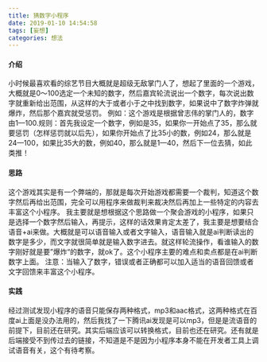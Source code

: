 ```yaml
---
title: 猜数字小程序
date: 2019-01-10 14:54:58
tags: [妄想]
categories: 想法
---
```

#### 介绍
小时候最喜欢看的综艺节目大概就是超级无敌掌门人了，想起了里面的一个游戏，大概就是0～100选定一个未知的数字，然后嘉宾轮流说出一个数字，每次说出数字就重新给出范围，从这样的大于或者小于之中找到数字，如果说中了数字炸弹就爆炸，然后那个嘉宾就受惩罚。
例如：这个游戏是根据曾志伟的掌门人的，数字由1—100.规则：首先我设定一个数字，例如是35，如果你一开始点了35，那么就要惩罚（怎样惩罚就以后先），如果你开始点了比35小的数，例如24，那么就是24—100，如果比35大的数，例如40，那么就是1—40，然后下一位去猜，如此类推！

#### 思路
这个游戏其实是有一个弊端的，那就是每次开始游戏都需要一个裁判，知道这个数字然后再给出范围，完全可以用程序来做裁判来裁决然后再加上一些特定的内容去丰富这个小程序。
我主要就是想根据这个思路做一个聚会游戏的小程序，如果只是选择一个数字然后输入，再提示，这样的话效果肯定太差了，我主要是想要结合语音+ai来做。大概就是可以语音输入或者文字输入，语音输入就是ai判断读出的数字是多少，而文字就很简单就是输入数字进去。就这样轮流操作，看谁输入的数字刚好就是要”爆炸“的数字，就ok了。这个小程序主要的难点和卖点都是在ai判断数字上面。
注意：当输入了数字，错误或者正确都可以加入适当的语音回馈或者文字回馈来丰富这个小程序。

#### 实践
经过测试发现小程序的语音只能保存两种格式，mp3和aac格式，这两种格式在百度ai上面是没办法用的，然后我找了一下腾讯ai发现是可以mp3，但是是流语音的前提下，目前还在研究。其实后端应该可以转换格式，目前也还在研究。还有就是后端接受不到传过去的链接，不知道是不是因为小程序本身不能在开发者工具上调试语音有关，这个有待考察。